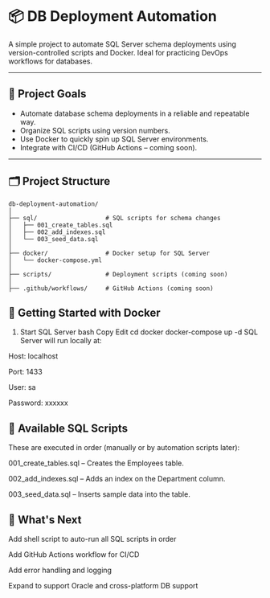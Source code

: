 # 📦 DB Deployment Automation

A simple project to automate SQL Server schema deployments using version-controlled scripts and Docker. Ideal for practicing DevOps workflows for databases.

---

## 🚀 Project Goals

- Automate database schema deployments in a reliable and repeatable way.
- Organize SQL scripts using version numbers.
- Use Docker to quickly spin up SQL Server environments.
- Integrate with CI/CD (GitHub Actions – coming soon).

---

## 🗂️ Project Structure

```plaintext
db-deployment-automation/
│
├── sql/                   # SQL scripts for schema changes
│   ├── 001_create_tables.sql
│   ├── 002_add_indexes.sql
│   └── 003_seed_data.sql
│
├── docker/                # Docker setup for SQL Server
│   └── docker-compose.yml
│
├── scripts/               # Deployment scripts (coming soon)
│
├── .github/workflows/     # GitHub Actions (coming soon)
```

## 🐳 Getting Started with Docker
1. Start SQL Server
bash
Copy
Edit
cd docker
docker-compose up -d
SQL Server will run locally at:

Host: localhost

Port: 1433

User: sa

Password: xxxxxx

## 📜 Available SQL Scripts
These are executed in order (manually or by automation scripts later):

001_create_tables.sql – Creates the Employees table.

002_add_indexes.sql – Adds an index on the Department column.

003_seed_data.sql – Inserts sample data into the table.

## 🧩 What's Next
 Add shell script to auto-run all SQL scripts in order

 Add GitHub Actions workflow for CI/CD

 Add error handling and logging

 Expand to support Oracle and cross-platform DB support

